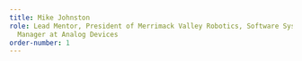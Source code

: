 ```yaml
---
title: Mike Johnston
role: Lead Mentor, President of Merrimack Valley Robotics, Software Systems Engineering
  Manager at Analog Devices
order-number: 1
---
```


